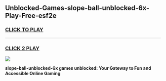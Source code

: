 
## Unblocked-Games-slope-ball-unblocked-6x-Play-Free-esf2e
<h3>
<a href="https://premium76.site?title=slope-ball-unblocked-6x&ref=10A">CLICK TO PLAY</a></h3>
<hr>

<h3>
<a href="https://premium76.site?title=slope-ball-unblocked-6x&ref=10A">CLICK 2 PLAY</a>
  
</h3>

<a href="https://premium76.site?title=slope-ball-unblocked-6x&ref=10A"><img src="https://clearcache.store/games.png"></a>


**slope-ball-unblocked-6x games unblocked: Your Gateway to Fun and Accessible Online Gaming**
